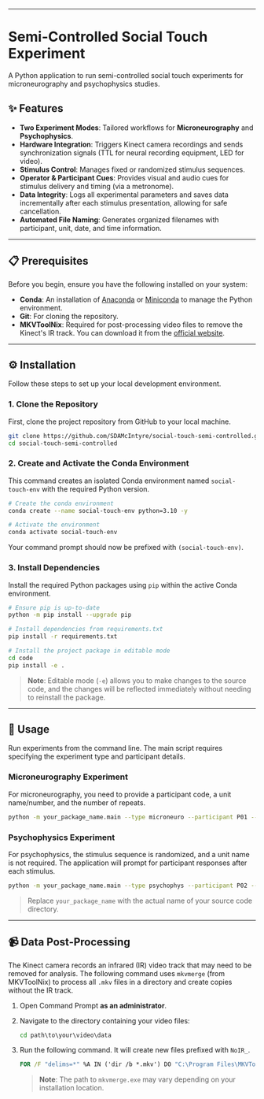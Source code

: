 -----

# Semi-Controlled Social Touch Experiment

A Python application to run semi-controlled social touch experiments for microneurography and psychophysics studies.

## ✨ Features

  * **Two Experiment Modes**: Tailored workflows for **Microneurography** and **Psychophysics**.
  * **Hardware Integration**: Triggers Kinect camera recordings and sends synchronization signals (TTL for neural recording equipment, LED for video).
  * **Stimulus Control**: Manages fixed or randomized stimulus sequences.
  * **Operator & Participant Cues**: Provides visual and audio cues for stimulus delivery and timing (via a metronome).
  * **Data Integrity**: Logs all experimental parameters and saves data incrementally after each stimulus presentation, allowing for safe cancellation.
  * **Automated File Naming**: Generates organized filenames with participant, unit, date, and time information.

-----

## 📋 Prerequisites

Before you begin, ensure you have the following installed on your system:

  * **Conda**: An installation of [Anaconda](https://www.anaconda.com/products/distribution) or [Miniconda](https://docs.conda.io/en/latest/miniconda.html) to manage the Python environment.
  * **Git**: For cloning the repository.
  * **MKVToolNix**: Required for post-processing video files to remove the Kinect's IR track. You can download it from the [official website](https://mkvtoolnix.download/).

-----

## ⚙️ Installation

Follow these steps to set up your local development environment.

### 1\. Clone the Repository

First, clone the project repository from GitHub to your local machine.

```bash
git clone https://github.com/SDAMcIntyre/social-touch-semi-controlled.git
cd social-touch-semi-controlled
```

### 2\. Create and Activate the Conda Environment

This command creates an isolated Conda environment named `social-touch-env` with the required Python version.

```bash
# Create the conda environment
conda create --name social-touch-env python=3.10 -y

# Activate the environment
conda activate social-touch-env
```

Your command prompt should now be prefixed with `(social-touch-env)`.

### 3\. Install Dependencies

Install the required Python packages using `pip` within the active Conda environment.

```bash
# Ensure pip is up-to-date
python -m pip install --upgrade pip

# Install dependencies from requirements.txt
pip install -r requirements.txt

# Install the project package in editable mode
cd code
pip install -e .
```

> **Note**: Editable mode (`-e`) allows you to make changes to the source code, and the changes will be reflected immediately without needing to reinstall the package.

-----

## 🚀 Usage

Run experiments from the command line. The main script requires specifying the experiment type and participant details.

### Microneurography Experiment

For microneurography, you need to provide a participant code, a unit name/number, and the number of repeats.

```bash
python -m your_package_name.main --type microneuro --participant P01 --unit U01 --repeats 10
```

### Psychophysics Experiment

For psychophysics, the stimulus sequence is randomized, and a unit name is not required. The application will prompt for participant responses after each stimulus.

```bash
python -m your_package_name.main --type psychophys --participant P02 --repeats 20
```

> Replace `your_package_name` with the actual name of your source code directory.

-----

## 📹 Data Post-Processing

The Kinect camera records an infrared (IR) video track that may need to be removed for analysis. The following command uses `mkvmerge` (from MKVToolNix) to process all `.mkv` files in a directory and create copies without the IR track.

1.  Open Command Prompt **as an administrator**.

2.  Navigate to the directory containing your video files:

    ```cmd
    cd path\to\your\video\data
    ```

3.  Run the following command. It will create new files prefixed with `NoIR_`.

    ```cmd
    FOR /F "delims=*" %A IN ('dir /b *.mkv') DO "C:\Program Files\MKVToolNix\mkvmerge.exe" -o "NoIR_%A" -d !2 --compression -1:none "%A"
    ```

    > **Note**: The path to `mkvmerge.exe` may vary depending on your installation location.